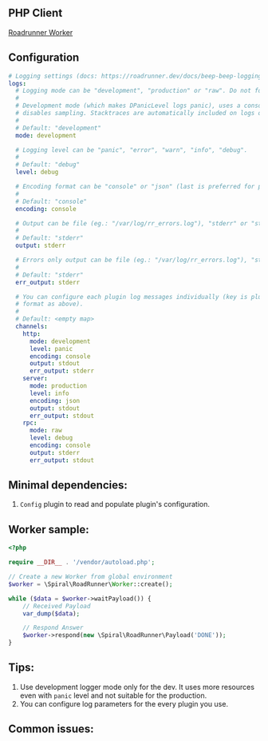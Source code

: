 ## PHP Client

[Roadrunner Worker](https://github.com/spiral/roadrunner-worker)

## Configuration

```yaml
# Logging settings (docs: https://roadrunner.dev/docs/beep-beep-logging)
logs:
  # Logging mode can be "development", "production" or "raw". Do not forget to change this value for production environment.
  #
  # Development mode (which makes DPanicLevel logs panic), uses a console encoder, writes to standard error, and
  # disables sampling. Stacktraces are automatically included on logs of WarnLevel and above.
  #
  # Default: "development"
  mode: development

  # Logging level can be "panic", "error", "warn", "info", "debug".
  #
  # Default: "debug"
  level: debug

  # Encoding format can be "console" or "json" (last is preferred for production usage).
  #
  # Default: "console"
  encoding: console

  # Output can be file (eg.: "/var/log/rr_errors.log"), "stderr" or "stdout".
  #
  # Default: "stderr"
  output: stderr

  # Errors only output can be file (eg.: "/var/log/rr_errors.log"), "stderr" or "stdout".
  #
  # Default: "stderr"
  err_output: stderr

  # You can configure each plugin log messages individually (key is plugin name, and value is logging options in same
  # format as above).
  #
  # Default: <empty map>
  channels:
    http:
      mode: development
      level: panic
      encoding: console
      output: stdout
      err_output: stderr
    server:
      mode: production
      level: info
      encoding: json
      output: stdout
      err_output: stdout
    rpc:
      mode: raw
      level: debug
      encoding: console
      output: stderr
      err_output: stdout
```

## Minimal dependencies:

1. `Config` plugin to read and populate plugin's configuration.

## Worker sample:

```php
<?php

require __DIR__ . '/vendor/autoload.php';

// Create a new Worker from global environment
$worker = \Spiral\RoadRunner\Worker::create();

while ($data = $worker->waitPayload()) {
    // Received Payload
    var_dump($data);

    // Respond Answer
    $worker->respond(new \Spiral\RoadRunner\Payload('DONE'));
}
```

## Tips:

1. Use development logger mode only for the dev. It uses more resources even with `panic` level and not suitable for the production.
2. You can configure log parameters for the every plugin you use.

## Common issues:
